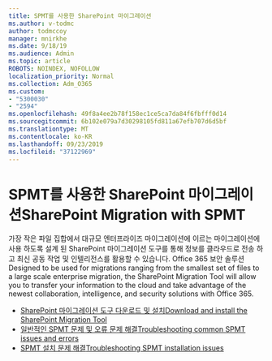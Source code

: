 ```yaml
---
title: SPMT를 사용한 SharePoint 마이그레이션
ms.author: v-todmc
author: todmccoy
manager: mnirkhe
ms.date: 9/18/19
ms.audience: Admin
ms.topic: article
ROBOTS: NOINDEX, NOFOLLOW
localization_priority: Normal
ms.collection: Adm_O365
ms.custom:
- "5300030"
- "2594"
ms.openlocfilehash: 49f8a4ee2b78f158ec1ce5ca7da84f6fbfff0d14
ms.sourcegitcommit: 6b102e079a7d30298105fd811a67efb707d6d5bf
ms.translationtype: MT
ms.contentlocale: ko-KR
ms.lasthandoff: 09/23/2019
ms.locfileid: "37122969"
---
```

# <a name="sharepoint-migration-with-spmt"></a><span data-ttu-id="17ef7-102">SPMT를 사용한 SharePoint 마이그레이션</span><span class="sxs-lookup"><span data-stu-id="17ef7-102">SharePoint Migration with SPMT</span></span>

<span data-ttu-id="17ef7-103">가장 작은 파일 집합에서 대규모 엔터프라이즈 마이그레이션에 이르는 마이그레이션에 사용 하도록 설계 된 SharePoint 마이그레이션 도구를 통해 정보를 클라우드로 전송 하 고 최신 공동 작업 및 인텔리전스를 활용할 수 있습니다. Office 365 보안 솔루션</span><span class="sxs-lookup"><span data-stu-id="17ef7-103">Designed to be used for migrations ranging from the smallest set of files to a large scale enterprise migration, the SharePoint Migration Tool will allow you to transfer your information to the cloud and take advantage of the newest collaboration, intelligence, and security solutions with Office 365.</span></span>

- [<span data-ttu-id="17ef7-104">SharePoint 마이그레이션 도구 다운로드 및 설치</span><span class="sxs-lookup"><span data-stu-id="17ef7-104">Download and install the SharePoint Migration Tool</span></span>](https://docs.microsoft.com/sharepointmigration/introducing-the-sharepoint-migration-tool)
- [<span data-ttu-id="17ef7-105">일반적인 SPMT 문제 및 오류 문제 해결</span><span class="sxs-lookup"><span data-stu-id="17ef7-105">Troubleshooting common SPMT issues and errors</span></span>](https://docs.microsoft.com/sharepointmigration/troubleshooting-common-spmt-issues)
- [<span data-ttu-id="17ef7-106">SPMT 설치 문제 해결</span><span class="sxs-lookup"><span data-stu-id="17ef7-106">Troubleshooting SPMT installation issues</span></span>](https://docs.microsoft.com/sharepointmigration/spmt-install-issues#troubleshooting-spmt-installation-issues)
